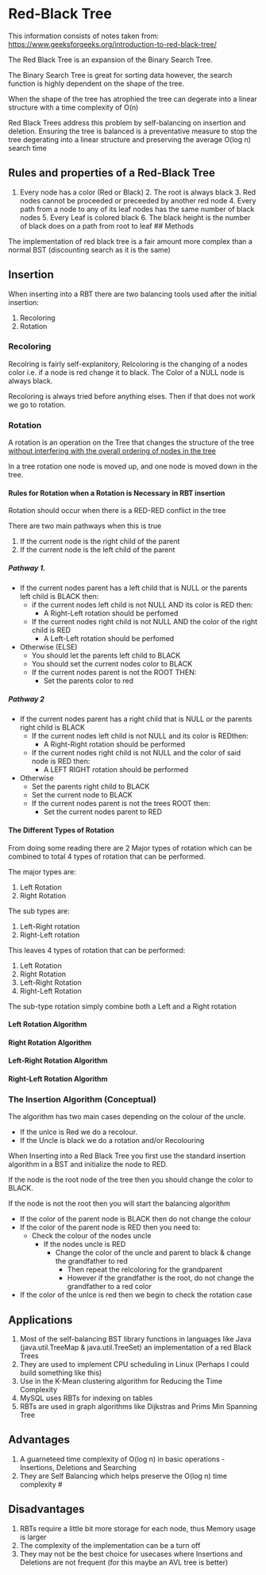 # Red-Black Tree 

This information consists of notes taken from: https://www.geeksforgeeks.org/introduction-to-red-black-tree/

The Red Black Tree is an expansion of the Binary Search Tree. 

The Binary Search Tree is great for sorting data however, the search function is highly dependent on the shape of the tree.

When the shape of the tree has atrophied the tree can degerate into a linear structure with a time complexity of O(n)

Red Black Trees address this problem by self-balancing on insertion and deletion. Ensuring the tree is balanced is a preventative measure 
to stop the tree degerating into a linear structure and preserving the average O(log n) search time 

## Rules and properties of a Red-Black Tree

1. Every node has a color (Red or Black) 2. The root is always black 3. Red nodes cannot be proceeded or preceeded by another red node 4. Every path from a node to any of its leaf nodes has the same number of black nodes 5. Every Leaf is colored black 6. The black height is the number of black does on a path from root to leaf ## Methods 

The implementation of red black tree is a fair amount more complex than a normal BST (discounting search as it is the same) 

## Insertion 

When inserting into a RBT there are two balancing tools used after the initial insertion: 

1. Recoloring
2. Rotation 

### Recoloring 

Recolring is fairly self-explanitory, Relcoloring is the changing of a nodes color i.e. if a node is red 
change it to black. The Color of a NULL node is always black. 

Recoloring is always tried before anything elses. Then if that does not work we go to rotation.

### Rotation 

A rotation is an operation on the Tree that changes the structure of the tree [without interfering with the overall ordering of nodes in the tree](https://en.wikipedia.org/wiki/Tree_rotation)

In a tree rotation one node is moved up, and one node is moved down in the tree.

#### Rules for Rotation when a Rotation is Necessary in RBT insertion

Rotation should occur when there is a RED-RED conflict in the tree 

There are two main pathways when this is true 

1. If the current node is the right child of the parent 
2. If the current node is the left child of the parent 

##### Pathway 1. 

- If the current nodes parent has a left child that is NULL or the parents left child is BLACK then: 
    - if the current nodes left child is not NULL AND its color is RED then: 
        - A Right-Left rotation should be perfomed 
    - If the current nodes right child is not NULL AND the color of the right child is RED 
        - A Left-Left rotation should be perfomed
- Otherwise (ELSE)  
    - You should let the parents left child to BLACK 
    - You should set the current nodes color to BLACK 
    - If the current nodes parent is not the ROOT THEN: 
        - Set the parents color to red 

##### Pathway 2 

- If the current nodes parent has a right child that is NULL or the parents right child is BLACK 
    - If the current nodes left child is not NULL and its color is REDthen: 
        - A Right-Right rotation should be performed 
    - If the current nodes right child is not NULL and the color of said node is RED then: 
        - A LEFT RIGHT rotation should be performed 
- Otherwise 
    - Set the parents right child to BLACK 
    - Set the current node to BLACK 
    - If the current nodes parent is not the trees ROOT then: 
        - Set the current nodes parent to RED 

#### The Different Types of Rotation

From doing some reading there are 2 Major types of rotation which can be combined to total 4 types of rotation that can be performed. 

The major types are: 

1. Left Rotation 
2. Right Rotation

The sub types are: 

1. Left-Right rotation
2. Right-Left rotation 

This leaves 4 types of rotation that can be performed: 

1. Left Rotation 
2. Right Rotation 
3. Left-Right Rotation 
4. Right-Left Rotation 

The sub-type rotation simply combine both a Left and a Right rotation 

#### Left Rotation Algorithm 

#### Right Rotation Algorithm

#### Left-Right Rotation Algorithm 

#### Right-Left Rotation Algorithm

### The Insertion Algorithm (Conceptual)

The algorithm has two main cases depending on the colour of the uncle. 

- If the unlce is Red we do a recolour. 
- If the Uncle is black we do a rotation and/or Recolouring

When Inserting into a Red Black Tree you first use the standard insertion algorithm in a BST and initialize the node to RED. 

If the node is the root node of the tree then you should change the color to BLACK. 

If the node is not the root then you will start the balancing algorithm 

- If the color of the parent node is BLACK then do not change the colour 
- If the color of the parent node is RED then you need to: 
    - Check  the colour of the nodes uncle 
        - If the nodes uncle is RED 
            - Change the color of the uncle and parent to black & change the grandfather to red 
                - Then repeat the relcoloring for the grandparent 
                - However if the grandfather is the root, do not change the grandfather to a red color
- If the color of the unlce is red then we begin to check the rotation case 


## Applications

1. Most of the self-balancing BST library functions in languages like Java (java.util.TreeMap & java.util.TreeSet) an implementation of a red Black Trees
2. They are used to implement CPU scheduling in Linux (Perhaps I could build something like this) 
3. Use in the K-Mean clustering algorithm for Reducing the Time Complexity 
4. MySQL uses RBTs for indexing on tables 
5. RBTs are used in graph algorithms like Dijkstras and Prims Min Spanning Tree 

## Advantages 

1. A guarneteed time complexity of O(log n) in basic operations - Insertions, Deletions and Searching 
2. They are Self Balancing which helps preserve the O(log n) time complexity #

## Disadvantages 

1. RBTs require a little bit more storage for each node, thus Memory usage is larger 
2. The complexity of the implementation can be a turn off 
3. They may not be the best choice for usecases where Insertions and Deletions are not frequent (for this maybe an AVL tree is better) 



